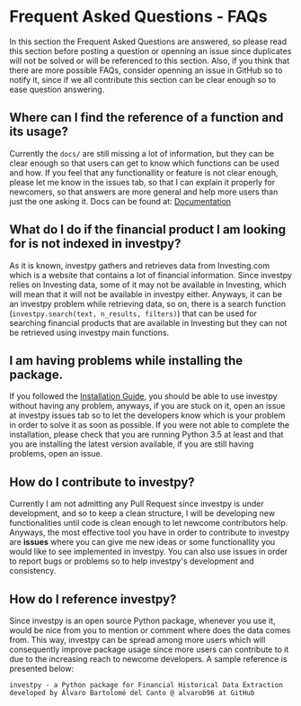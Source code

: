 # Frequent Asked Questions - FAQs

In this section the Frequent Asked Questions are answered, so please read this section before posting a question or openning an issue since duplicates will not be solved or will be referenced to this section. Also, if you think that there are more possible FAQs, consider openning an issue in GitHub so to notify it, since if we all contribute this section can be clear enough so to ease question answering.

## Where can I find the reference of a function and its usage?

Currently the `docs/` are still missing a lot of information, but they can be clear enough so that users can get to know which functions can be used and how. If you feel that any functionallity or feature is not clear enough, please let me know in the issues tab, so that I can explain it properly for newcomers, so that answers are more general and help more users than just the one asking it. Docs can be found at: [Documentation](https://investpy.readthedocs.io/)

## What do I do if the financial product I am looking for is not indexed in investpy?

As it is known, investpy gathers and retrieves data from Investing.com which is a website that contains a lot of financial information. Since investpy relies on Investing data, some of it may not be available in Investing, which will mean that it will not be available in investpy either. Anyways, it can be an investpy problem while retrieving data, so on, there is a search function (`investpy.search(text, n_results, filters)`) that can be used for searching financial products that are available in Investing but they can not be retrieved using investpy main functions.

## I am having problems while installing the package.

If you followed the [Installation Guide](https://github.com/alvarob96/investpy/blob/master/README.md#Installation), you should be able to use investpy without having any problem, anyways, if you are stuck on it, open an issue at investpy issues tab so to let the developers know which is your problem in order to solve it as soon as possible. If you were not able to complete the installation, please check that you are running Python 3.5 at least and that you are installing the latest version available, if you are still having problems, open an issue.

## How do I contribute to investpy?

Currently I am not admitting any Pull Request since investpy is under development, and so to keep a clean structure, I will be developing new functionalities until code is clean enough to let newcome contributors help. Anyways, the most effective tool you have in order to contribute to investpy are **issues** where you can give me new ideas or some functionallity you would like to see implemented in investpy. You can also use issues in order to report bugs or problems so to help investpy's development and consistency.

## How do I reference investpy?

Since investpy is an open source Python package, whenever you use it, would be nice from you to mention or comment where does the data comes from. This way, investpy can be spread among more users which will consequently improve package usage since more users can contribute to it due to the increasing reach to newcome developers. A sample reference is presented below:

`investpy - a Python package for Financial Historical Data Extraction developed by Álvaro Bartolomé del Canto @ alvarob96 at GitHub`
